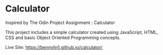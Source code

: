 # Calculator 

Inspired by The Odin Project 
Assignment : Calculator

This project includes a simple calculator created using JavaScript, HTML, CSS and basic Object Oriented Programming concepts. 

Live Site: https://bennylin1.github.io/calculator/